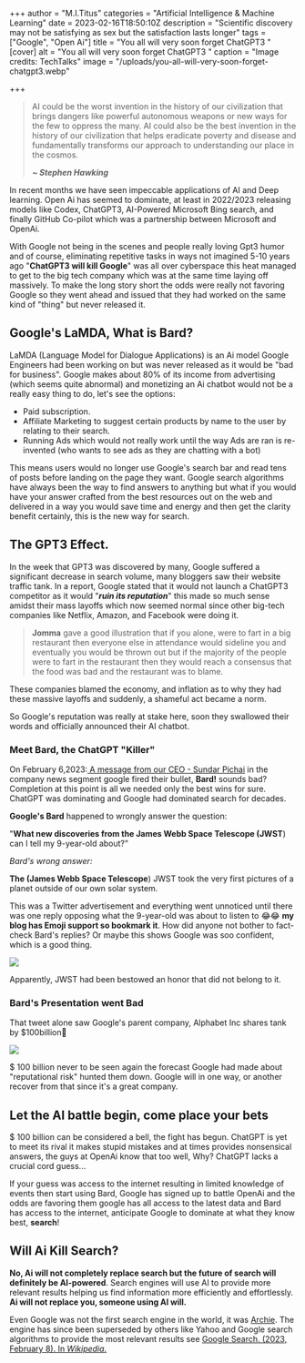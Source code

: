 +++
author = "M.I.Titus"
categories = "Artificial Intelligence & Machine Learning"
date = 2023-02-16T18:50:10Z
description = "Scientific discovery may not be satisfying as sex but the satisfaction lasts longer"
tags = ["Google", "Open Ai"]
title = "You all will very soon forget ChatGPT3 "
[cover]
alt = "You all will very soon forget ChatGPT3 "
caption = "Image credits: TechTalks"
image = "/uploads/you-all-will-very-soon-forget-chatgpt3.webp"

+++
> AI could be the worst invention in the history of our civilization that brings dangers like powerful autonomous weapons or new ways for the few to oppress the many. AI could also be the best invention in the history of our civilization that helps eradicate poverty and disease and fundamentally transforms our approach to understanding our place in the cosmos.
>
> **_\~ Stephen Hawking_**

In recent months we have seen impeccable applications of AI and Deep learning. Open Ai has seemed to dominate, at least in 2022/2023 releasing models like Codex, ChatGPT3, AI-Powered Microsoft Bing search, and finally GitHub Co-pilot which was a partnership between Microsoft and OpenAi.

With Google not being in the scenes and people really loving Gpt3 humor and of course, eliminating repetitive tasks in ways not imagined 5-10 years ago "**ChatGPT3 will kill Google**" was all over cyberspace this heat managed to get to the big tech company which was at the same time laying off massively. To make the long story short the odds were really not favoring Google so they went ahead and issued that they had worked on the same kind of "thing" but never released it.

## Google's LaMDA, What is Bard?

LaMDA (Language Model for Dialogue Applications) is an Ai model Google Engineers had been working on but was never released as it would be "bad for business". Google makes about 80% of its income from advertising (which seems quite abnormal) and monetizing an Ai chatbot would not be a really easy thing to do, let's see the  options:

* Paid subscription.
* Affiliate Marketing to suggest certain products by name to the user by relating to their search.
* Running Ads which would not really work until the way Ads are ran is re-invented (who wants to see ads as they are chatting with a bot)

This means users would no longer use Google's search bar and read tens of posts before landing on the page they want. Google search algorithms have always been the way to find answers to anything but what if you would have your answer crafted from the best resources out on the web and delivered in a way you would save time and energy and then get the clarity benefit certainly, this is the new way for search.

## The GPT3 Effect.

In the week that GPT3 was discovered by many, Google suffered a significant decrease in search volume, many bloggers saw their website traffic tank. In a report, Google stated that it would not launch a ChatGPT3 competitor as it would "**_ruin its reputation_**" this made so much sense amidst their mass layoffs which now seemed normal since other big-tech companies like Netflix, Amazon, and Facebook were doing it.

> **Jomma** gave a good illustration that if you alone, were to fart in a big restaurant then everyone else in attendance would sideline you and eventually you would be thrown out but if the majority of the people were to fart in the restaurant then they would reach a consensus that the food was bad and the restaurant was to blame.

These companies blamed the economy, and inflation as to why they had these massive layoffs and suddenly, a shameful act became a norm.

So Google's reputation was really at stake here, soon they swallowed their words and officially announced their AI chatbot.

### Meet Bard, the ChatGPT "Killer"

On February 6,2023:[ A message from our CEO - Sundar Pichai](https://blog.google/technology/ai/bard-google-ai-search-updates/) in the company news segment google fired their bullet, **Bard!** sounds bad? Completion at this point is all we needed only the best wins for sure. ChatGPT was dominating and Google had dominated search for decades.

**Google's Bard**  happened to wrongly answer the question:

"**What new discoveries from the James Webb Space Telescope (JWST**) can I tell my 9-year-old about?"

_Bard's wrong answer:_

**The (James Webb Space Telescope**) JWST took the very first pictures of a planet outside of our own solar system.

This was a Twitter advertisement and everything went unnoticed until there was one reply opposing what the 9-year-old was about to listen to 😂😂 **my blog has Emoji support so bookmark it**. How did anyone not bother to fact-check Bard's replies? Or maybe this shows  Google was soo confident, which is a good thing.

![](/uploads/screenshot-from-2023-02-17-01-38-17.png)

Apparently, JWST had been bestowed an honor that did not belong to it.

### Bard's Presentation went Bad

That tweet alone saw Google's parent company, Alphabet Inc shares tank by $100billion🔻

![](/uploads/screenshot-from-2023-02-17-01-49-45.png)

$ 100 billion never to be seen again the forecast Google had made about "reputational risk" hunted them down. Google will in one way, or another recover from that since it's a great company.

## Let the AI battle begin, come place your bets

$ 100 billion can be considered a bell, the fight has begun. ChatGPT is yet to meet its rival it makes stupid mistakes and at times provides nonsensical answers, the guys at OpenAi know that too well, Why? ChatGPT lacks a crucial cord guess...

If your guess was access to the internet resulting in limited knowledge of events then start using Bard, Google has signed up to battle OpenAi and the odds are favoring them google has all access to the latest data and Bard has access to the internet, anticipate Google to dominate at what they know best, **search**!

## Will Ai Kill Search?

**No, Ai will not completely replace search but the future of search will definitely be AI-powered**. Search engines will use AI to provide more relevant results helping us find information more efficiently and effortlessly. **Ai will not replace you, someone using AI will.**

Even Google was not the first search engine in the world, it was [Archie](). The engine has since been superseded by others like Yahoo and Google search algorithms to provide the most relevant results see [Google Search. (2023, February 8). In _Wikipedia_. ]()